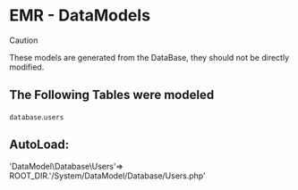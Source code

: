 # EMR - DataModels
> [!CAUTION]
> These models are generated from the DataBase, they should not be directly modified.


## The Following Tables were modeled

`database`.`users`


## AutoLoad:

'DataModel\Database\Users'=> ROOT_DIR.'/System/DataModel/Database/Users.php'
